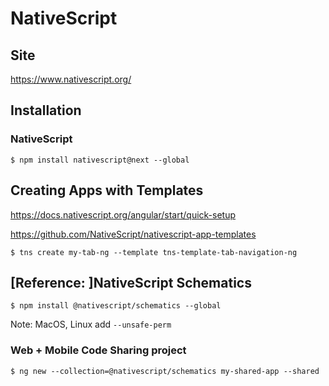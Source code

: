 # NativeScript

## Site

https://www.nativescript.org/

## Installation

### NativeScript

```
$ npm install nativescript@next --global 
```

## Creating Apps with Templates

https://docs.nativescript.org/angular/start/quick-setup

https://github.com/NativeScript/nativescript-app-templates

```
$ tns create my-tab-ng --template tns-template-tab-navigation-ng
```

## [Reference: ]NativeScript Schematics

```
$ npm install @nativescript/schematics --global 
```

Note: MacOS, Linux add `--unsafe-perm`


### Web + Mobile Code Sharing project

```
$ ng new --collection=@nativescript/schematics my-shared-app --shared
```

